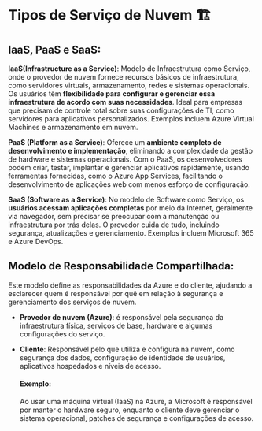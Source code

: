# Tipos de Serviço de Nuvem 🏗️

## IaaS, PaaS e SaaS:

<strong>IaaS(Infrastructure as a Service)</strong>: Modelo de Infraestrutura como Serviço, onde o provedor de nuvem fornece recursos básicos de infraestrutura, como servidores virtuais, armazenamento, redes e sistemas operacionais. Os usuários têm <strong>flexibilidade para configurar e gerenciar essa infraestrutura de acordo com suas necessidades</strong>. Ideal para empresas que precisam de controle total sobre suas configurações de TI, como servidores para aplicativos personalizados. Exemplos incluem Azure Virtual Machines e armazenamento em nuvem.

<strong>PaaS (Platform as a Service)</strong>: Oferece um <strong>ambiente completo de desenvolvimento e implementação</strong>, eliminando a complexidade da gestão de hardware e sistemas operacionais. Com o PaaS, os desenvolvedores podem criar, testar, implantar e gerenciar aplicativos rapidamente, usando ferramentas fornecidas, como o Azure App Services, facilitando o desenvolvimento de aplicações web com menos esforço de configuração.

<strong>SaaS (Software as a Service)</strong>: No modelo de Software como Serviço, os <strong>usuários acessam aplicações completas</strong> por meio da Internet, geralmente via navegador, sem precisar se preocupar com a manutenção ou infraestrutura por trás delas. O provedor cuida de tudo, incluindo segurança, atualizações e gerenciamento. Exemplos incluem Microsoft 365 e Azure DevOps.

## Modelo de Responsabilidade Compartilhada:

Este modelo define as responsabilidades da Azure e do cliente, ajudando a esclarecer quem é responsável por quê em relação à segurança e gerenciamento dos serviços de nuvem.

- <strong>Provedor de nuvem (Azure)</strong>: é responsável pela segurança da infraestrutura física, serviços de base, hardware e algumas configurações do serviço.
- <strong>Cliente</strong>: Responsável pelo que utiliza e configura na nuvem, como segurança dos dados, configuração de identidade de usuários, aplicativos hospedados e níveis de acesso.

  #### Exemplo:

  Ao usar uma máquina virtual (IaaS) na Azure, a Microsoft é responsável por manter o hardware seguro, enquanto o cliente deve gerenciar o sistema operacional, patches de segurança e configurações de acesso.
